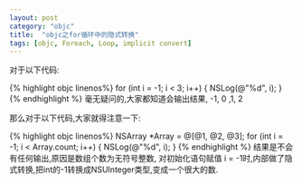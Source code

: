 ```yaml
---
layout: post
category: "objc"
title:  "objc之for循环中的隐式转换"
tags: [objc, Foreach, Loop, implicit convert]
---
```


对于以下代码:

{% highlight objc linenos%}
for (int i = -1; i < 3; i++) {
    NSLog(@"%d", i);
}
{% endhighlight %}
毫无疑问的,大家都知道会输出结果, -1, 0 ,1, 2

那么对于以下代码,大家就得注意一下:

{% highlight objc linenos%}
NSArray *Array = @[@1, @2, @3];
for (int i = -1; i < Array.count; i++) {
    NSLog(@"%d", i);
}
{% endhighlight %}
结果是不会有任何输出,原因是数组个数为无符号整数, 对初始化语句赋值 i = -1时,内部做了隐式转换,把int的-1转换成NSUInteger类型,变成一个很大的数.